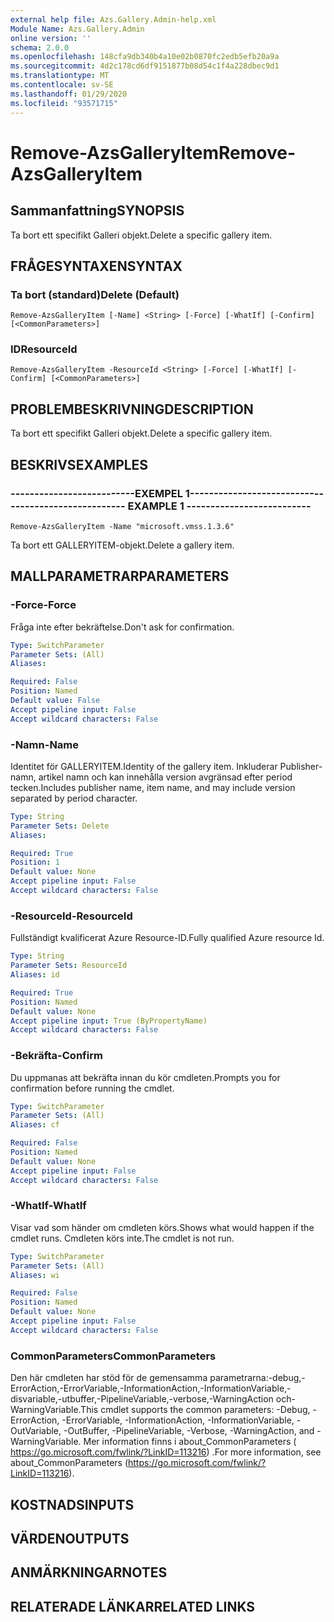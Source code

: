 ```yaml
---
external help file: Azs.Gallery.Admin-help.xml
Module Name: Azs.Gallery.Admin
online version: ''
schema: 2.0.0
ms.openlocfilehash: 148cfa9db340b4a10e02b0870fc2edb5efb20a9a
ms.sourcegitcommit: 4d2c178cd6df9151877b08d54c1f4a228dbec9d1
ms.translationtype: MT
ms.contentlocale: sv-SE
ms.lasthandoff: 01/29/2020
ms.locfileid: "93571715"
---
```

# <span data-ttu-id="8aa8c-101">Remove-AzsGalleryItem</span><span class="sxs-lookup"><span data-stu-id="8aa8c-101">Remove-AzsGalleryItem</span></span>

## <span data-ttu-id="8aa8c-102">Sammanfattning</span><span class="sxs-lookup"><span data-stu-id="8aa8c-102">SYNOPSIS</span></span>
<span data-ttu-id="8aa8c-103">Ta bort ett specifikt Galleri objekt.</span><span class="sxs-lookup"><span data-stu-id="8aa8c-103">Delete a specific gallery item.</span></span>

## <span data-ttu-id="8aa8c-104">FRÅGESYNTAXEN</span><span class="sxs-lookup"><span data-stu-id="8aa8c-104">SYNTAX</span></span>

### <span data-ttu-id="8aa8c-105">Ta bort (standard)</span><span class="sxs-lookup"><span data-stu-id="8aa8c-105">Delete (Default)</span></span>
```
Remove-AzsGalleryItem [-Name] <String> [-Force] [-WhatIf] [-Confirm] [<CommonParameters>]
```

### <span data-ttu-id="8aa8c-106">ID</span><span class="sxs-lookup"><span data-stu-id="8aa8c-106">ResourceId</span></span>
```
Remove-AzsGalleryItem -ResourceId <String> [-Force] [-WhatIf] [-Confirm] [<CommonParameters>]
```

## <span data-ttu-id="8aa8c-107">PROBLEMBESKRIVNING</span><span class="sxs-lookup"><span data-stu-id="8aa8c-107">DESCRIPTION</span></span>
<span data-ttu-id="8aa8c-108">Ta bort ett specifikt Galleri objekt.</span><span class="sxs-lookup"><span data-stu-id="8aa8c-108">Delete a specific gallery item.</span></span>

## <span data-ttu-id="8aa8c-109">BESKRIVS</span><span class="sxs-lookup"><span data-stu-id="8aa8c-109">EXAMPLES</span></span>

### <span data-ttu-id="8aa8c-110">--------------------------EXEMPEL 1--------------------------</span><span class="sxs-lookup"><span data-stu-id="8aa8c-110">-------------------------- EXAMPLE 1 --------------------------</span></span>
```
Remove-AzsGalleryItem -Name "microsoft.vmss.1.3.6"
```

<span data-ttu-id="8aa8c-111">Ta bort ett GALLERYITEM-objekt.</span><span class="sxs-lookup"><span data-stu-id="8aa8c-111">Delete a gallery item.</span></span>

## <span data-ttu-id="8aa8c-112">MALLPARAMETRAR</span><span class="sxs-lookup"><span data-stu-id="8aa8c-112">PARAMETERS</span></span>

### <span data-ttu-id="8aa8c-113">-Force</span><span class="sxs-lookup"><span data-stu-id="8aa8c-113">-Force</span></span>
<span data-ttu-id="8aa8c-114">Fråga inte efter bekräftelse.</span><span class="sxs-lookup"><span data-stu-id="8aa8c-114">Don't ask for confirmation.</span></span>

```yaml
Type: SwitchParameter
Parameter Sets: (All)
Aliases: 

Required: False
Position: Named
Default value: False
Accept pipeline input: False
Accept wildcard characters: False
```

### <span data-ttu-id="8aa8c-115">-Namn</span><span class="sxs-lookup"><span data-stu-id="8aa8c-115">-Name</span></span>
<span data-ttu-id="8aa8c-116">Identitet för GALLERYITEM.</span><span class="sxs-lookup"><span data-stu-id="8aa8c-116">Identity of the gallery item.</span></span>
<span data-ttu-id="8aa8c-117">Inkluderar Publisher-namn, artikel namn och kan innehålla version avgränsad efter period tecken.</span><span class="sxs-lookup"><span data-stu-id="8aa8c-117">Includes publisher name, item name, and may include version separated by period character.</span></span>

```yaml
Type: String
Parameter Sets: Delete
Aliases: 

Required: True
Position: 1
Default value: None
Accept pipeline input: False
Accept wildcard characters: False
```

### <span data-ttu-id="8aa8c-118">-ResourceId</span><span class="sxs-lookup"><span data-stu-id="8aa8c-118">-ResourceId</span></span>
<span data-ttu-id="8aa8c-119">Fullständigt kvalificerat Azure Resource-ID.</span><span class="sxs-lookup"><span data-stu-id="8aa8c-119">Fully qualified Azure resource Id.</span></span>

```yaml
Type: String
Parameter Sets: ResourceId
Aliases: id

Required: True
Position: Named
Default value: None
Accept pipeline input: True (ByPropertyName)
Accept wildcard characters: False
```

### <span data-ttu-id="8aa8c-120">-Bekräfta</span><span class="sxs-lookup"><span data-stu-id="8aa8c-120">-Confirm</span></span>
<span data-ttu-id="8aa8c-121">Du uppmanas att bekräfta innan du kör cmdleten.</span><span class="sxs-lookup"><span data-stu-id="8aa8c-121">Prompts you for confirmation before running the cmdlet.</span></span>

```yaml
Type: SwitchParameter
Parameter Sets: (All)
Aliases: cf

Required: False
Position: Named
Default value: None
Accept pipeline input: False
Accept wildcard characters: False
```

### <span data-ttu-id="8aa8c-122">-WhatIf</span><span class="sxs-lookup"><span data-stu-id="8aa8c-122">-WhatIf</span></span>
<span data-ttu-id="8aa8c-123">Visar vad som händer om cmdleten körs.</span><span class="sxs-lookup"><span data-stu-id="8aa8c-123">Shows what would happen if the cmdlet runs.</span></span>
<span data-ttu-id="8aa8c-124">Cmdleten körs inte.</span><span class="sxs-lookup"><span data-stu-id="8aa8c-124">The cmdlet is not run.</span></span>

```yaml
Type: SwitchParameter
Parameter Sets: (All)
Aliases: wi

Required: False
Position: Named
Default value: None
Accept pipeline input: False
Accept wildcard characters: False
```

### <span data-ttu-id="8aa8c-125">CommonParameters</span><span class="sxs-lookup"><span data-stu-id="8aa8c-125">CommonParameters</span></span>
<span data-ttu-id="8aa8c-126">Den här cmdleten har stöd för de gemensamma parametrarna:-debug,-ErrorAction,-ErrorVariable,-InformationAction,-InformationVariable,-disvariable,-utbuffer,-PipelineVariable,-verbose,-WarningAction och-WarningVariable.</span><span class="sxs-lookup"><span data-stu-id="8aa8c-126">This cmdlet supports the common parameters: -Debug, -ErrorAction, -ErrorVariable, -InformationAction, -InformationVariable, -OutVariable, -OutBuffer, -PipelineVariable, -Verbose, -WarningAction, and -WarningVariable.</span></span> <span data-ttu-id="8aa8c-127">Mer information finns i about_CommonParameters ( https://go.microsoft.com/fwlink/?LinkID=113216) .</span><span class="sxs-lookup"><span data-stu-id="8aa8c-127">For more information, see about_CommonParameters (https://go.microsoft.com/fwlink/?LinkID=113216).</span></span>

## <span data-ttu-id="8aa8c-128">KOSTNADS</span><span class="sxs-lookup"><span data-stu-id="8aa8c-128">INPUTS</span></span>

## <span data-ttu-id="8aa8c-129">VÄRDEN</span><span class="sxs-lookup"><span data-stu-id="8aa8c-129">OUTPUTS</span></span>

## <span data-ttu-id="8aa8c-130">ANMÄRKNINGAR</span><span class="sxs-lookup"><span data-stu-id="8aa8c-130">NOTES</span></span>

## <span data-ttu-id="8aa8c-131">RELATERADE LÄNKAR</span><span class="sxs-lookup"><span data-stu-id="8aa8c-131">RELATED LINKS</span></span>

